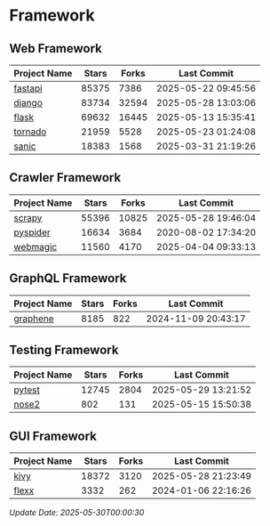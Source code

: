 # Framework

## Web Framework
| Project Name | Stars | Forks | Last Commit |
| ------------ | ----- | ----- | ----------- |
| [fastapi](https://github.com/fastapi/fastapi) | 85375 | 7386 | 2025-05-22 09:45:56 |
| [django](https://github.com/django/django) | 83734 | 32594 | 2025-05-28 13:03:06 |
| [flask](https://github.com/pallets/flask) | 69632 | 16445 | 2025-05-13 15:35:41 |
| [tornado](https://github.com/tornadoweb/tornado) | 21959 | 5528 | 2025-05-23 01:24:08 |
| [sanic](https://github.com/sanic-org/sanic) | 18383 | 1568 | 2025-03-31 21:19:26 |

## Crawler Framework
| Project Name | Stars | Forks | Last Commit |
| ------------ | ----- | ----- | ----------- |
| [scrapy](https://github.com/scrapy/scrapy) | 55396 | 10825 | 2025-05-28 19:46:04 |
| [pyspider](https://github.com/binux/pyspider) | 16634 | 3684 | 2020-08-02 17:34:20 |
| [webmagic](https://github.com/code4craft/webmagic) | 11560 | 4170 | 2025-04-04 09:33:13 |

## GraphQL Framework
| Project Name | Stars | Forks | Last Commit |
| ------------ | ----- | ----- | ----------- |
| [graphene](https://github.com/graphql-python/graphene) | 8185 | 822 | 2024-11-09 20:43:17 |

## Testing Framework
| Project Name | Stars | Forks | Last Commit |
| ------------ | ----- | ----- | ----------- |
| [pytest](https://github.com/pytest-dev/pytest) | 12745 | 2804 | 2025-05-29 13:21:52 |
| [nose2](https://github.com/nose-devs/nose2) | 802 | 131 | 2025-05-15 15:50:38 |

## GUI Framework
| Project Name | Stars | Forks | Last Commit |
| ------------ | ----- | ----- | ----------- |
| [kivy](https://github.com/kivy/kivy) | 18372 | 3120 | 2025-05-28 21:23:49 |
| [flexx](https://github.com/flexxui/flexx) | 3332 | 262 | 2024-01-06 22:16:26 |

*Update Date: 2025-05-30T00:00:30*